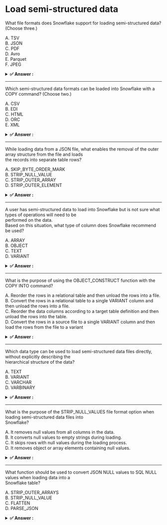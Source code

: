 # Load semi-structured data                                                                                                                                                                                                                                                                                                                                                                                                      
What file formats does Snowflake support for loading semi-structured data? (Choose three.)                                                                                                                                                                                                                                                                                                                                       
                                                                                                                                                                                                                                                                                                                                                                                                                                 
A. TSV<br>B. JSON<br>C. PDF<br>D. Avro<br>E. Parquet<br>F. JPEG                                                                                                                                                                                                                                                                                                                                                                  
                                                                                                                                                                                                                                                                                                                                                                                                                                 
<details>                                                                                                                                                                                                                                                                                                                                                                                                                        
<summary><strong>✅ Answer : </strong></summary>                                                                                                                                                                                                                                                                                                                                                                                 
<strong>B, D, E</strong>                                                                                                                                                                                                                                                                                                                                                                                                         
                                                                                                                                                                                                                                                                                                                                                                                                                                 
The correct answer is B, D, and E: JSON, Avro, and Parquet. These are file formats that Snowflake natively                                                                                                                                                                                                                                                                                                                       
supports for loading semi-structured data. JSON (JavaScript Object Notation) is a widely used, humanreadable text-based format for representing data objects, making it ideal for handling nested structures. Avro                                                                                                                                                                                                               
is a row-oriented data serialization framework often used in Apache Hadoop, offering efficient data                                                                                                                                                                                                                                                                                                                              
compression and schema evolution capabilities. Parquet, also columnar in nature, excels at storage efficiency                                                                                                                                                                                                                                                                                                                    
and fast query performance, especially suitable for analytical workloads. Snowflake's ability to ingest these                                                                                                                                                                                                                                                                                                                    
formats directly allows for simplified data loading without complex transformations. Formats like TSV (Tab                                                                                                                                                                                                                                                                                                                       
Separated Values), PDF, and JPEG are not designed for storing or querying semi-structured data. TSV is                                                                                                                                                                                                                                                                                                                           
suitable for tabular data, PDF for documents, and JPEG for images, requiring preprocessing if incorporated                                                                                                                                                                                                                                                                                                                       
into a data pipeline. Snowflake's documentation explicitly lists JSON, Avro, and Parquet as the main                                                                                                                                                                                                                                                                                                                             
supported formats for semi-structured data ingestion.                                                                                                                                                                                                                                                                                                                                                                            
https://docs.snowflake.com/en/sql-reference/data-types-semistructuredhttps://docs.snowflake.com/en/userguide/data-load-considerations                                                                                                                                                                                                                                                                                            
</details>                                                                                                                                                                                                                                                                                                                                                                                                                       
                                                                                                                                                                                                                                                                                                                                                                                                                                 
                                                                                                                                                                                                                                                                                                                                                                                                                                 
---                                                                                                                                                                                                                                                                                                                                                                                                                              
Which semi-structured data formats can be loaded into Snowflake with a COPY command? (Choose two.)                                                                                                                                                                                                                                                                                                                               
                                                                                                                                                                                                                                                                                                                                                                                                                                 
A. CSV<br>B. EDI<br>C. HTML<br>D. ORC<br>E. XML                                                                                                                                                                                                                                                                                                                                                                                  
                                                                                                                                                                                                                                                                                                                                                                                                                                 
<details>                                                                                                                                                                                                                                                                                                                                                                                                                        
<summary><strong>✅ Answer : </strong></summary>                                                                                                                                                                                                                                                                                                                                                                                 
<strong>D, E</strong>                                                                                                                                                                                                                                                                                                                                                                                                            
                                                                                                                                                                                                                                                                                                                                                                                                                                 
The correct answer is D. ORC and E. XML. Snowflake's COPY command is designed to load data from various                                                                                                                                                                                                                                                                                                                          
sources, and it specifically supports semi-structured data formats like ORC and XML. ORC (Optimized Row                                                                                                                                                                                                                                                                                                                          
Columnar) is a columnar storage format optimized for Hadoop and is often used in data lake environments.                                                                                                                                                                                                                                                                                                                         
Snowflake can ingest ORC files directly, leveraging their columnar nature for efficient data processing. XML                                                                                                                                                                                                                                                                                                                     
(Extensible Markup Language) is a hierarchical markup language commonly used for data serialization.                                                                                                                                                                                                                                                                                                                             
Snowflake can parse XML documents and extract data into relational tables or variants. CSV and EDI are not                                                                                                                                                                                                                                                                                                                       
considered semi-structured formats that are directly processed with a COPY command. CSV is a delimiterseparated file considered structured and loaded as a file and not semi structured. EDI or Electronic Data                                                                                                                                                                                                                  
Interchange is not a data format for data loading in snowflake. HTML is a markup language for web content                                                                                                                                                                                                                                                                                                                        
and not supported as data file format in snowflake. Snowflake treats these formats as structured data using                                                                                                                                                                                                                                                                                                                      
file format parameters and a staging.                                                                                                                                                                                                                                                                                                                                                                                            
For further information, consult the official Snowflake documentation on supported data file                                                                                                                                                                                                                                                                                                                                     
types:https://docs.snowflake.com/en/sql-reference/sql/copy-into-table.html#requiredparametershttps://docs.snowflake.com/en/user-guide/data-load-transform.html#supported-file-formats                                                                                                                                                                                                                                            
</details>                                                                                                                                                                                                                                                                                                                                                                                                                       
                                                                                                                                                                                                                                                                                                                                                                                                                                 
                                                                                                                                                                                                                                                                                                                                                                                                                                 
---                                                                                                                                                                                                                                                                                                                                                                                                                              
While loading data from a JSON file, what enables the removal of the outer array structure from the file and loads                                                                                                                                                                                                                                                                                                               
the records into separate table rows?                                                                                                                                                                                                                                                                                                                                                                                            
                                                                                                                                                                                                                                                                                                                                                                                                                                 
A. SKIP_BYTE_ORDER_MARK<br>B. STRIP_NULL_VALUE<br>C. STRIP_OUTER_ARRAY<br>D. STRIP_OUTER_ELEMENT                                                                                                                                                                                                                                                                                                                                 
                                                                                                                                                                                                                                                                                                                                                                                                                                 
<details>                                                                                                                                                                                                                                                                                                                                                                                                                        
<summary><strong>✅ Answer : </strong></summary>                                                                                                                                                                                                                                                                                                                                                                                 
<strong>C</strong>                                                                                                                                                                                                                                                                                                                                                                                                               
                                                                                                                                                                                                                                                                                                                                                                                                                                 
The correct answer is C. STRIP_OUTER_ARRAY. Snowflake's COPY command, used for loading data from                                                                                                                                                                                                                                                                                                                                 
external files, offers options to handle various file structures. When dealing with JSON files containing a toplevel array of JSON objects, without STRIP_OUTER_ARRAY the entire array would be treated as a single row,                                                                                                                                                                                                         
rather than creating multiple rows from the individual objects. The STRIP_OUTER_ARRAY parameter                                                                                                                                                                                                                                                                                                                                  
instructs Snowflake to bypass this outer array structure, processing each object within the array as a                                                                                                                                                                                                                                                                                                                           
separate row to be inserted into the target table. This parameter enables a direct mapping of the individual                                                                                                                                                                                                                                                                                                                     
JSON objects' key-value pairs to corresponding columns in the table, based on column names or defined                                                                                                                                                                                                                                                                                                                            
mapping. Options A, B and D are used for different file handling requirements. SKIP_BYTE_ORDER_MARK is                                                                                                                                                                                                                                                                                                                           
used to ignore leading byte order marks, helpful when dealing with encoding issues. STRIP_NULL_VALUE is                                                                                                                                                                                                                                                                                                                          
not a valid option for the COPY command in Snowflake; there is no option to remove NULL values during load.                                                                                                                                                                                                                                                                                                                      
Option D, STRIP_OUTER_ELEMENT is also not a valid COPY option in Snowflake. Therefore, only the                                                                                                                                                                                                                                                                                                                                  
STRIP_OUTER_ARRAY option directly addresses the need to process individual elements within a JSON array                                                                                                                                                                                                                                                                                                                          
as separate table rows. Without it, all array elements would be loaded into a single row, often into a variant                                                                                                                                                                                                                                                                                                                   
column. Understanding how to handle the outer array structure of a JSON document is crucial when working                                                                                                                                                                                                                                                                                                                         
with semi-structured data in Snowflake.                                                                                                                                                                                                                                                                                                                                                                                          
Authoritative Links:                                                                                                                                                                                                                                                                                                                                                                                                             
Snowflake Documentation on COPY command options: https://docs.snowflake.com/en/sqlreference/sql/copy-into-table.html                                                                                                                                                                                                                                                                                                             
Snowflake Documentation on Loading JSON Data: https://docs.snowflake.com/en/guides/snowflake-dataloading-transform.html                                                                                                                                                                                                                                                                                                          
</details>                                                                                                                                                                                                                                                                                                                                                                                                                       
                                                                                                                                                                                                                                                                                                                                                                                                                                 
                                                                                                                                                                                                                                                                                                                                                                                                                                 
---                                                                                                                                                                                                                                                                                                                                                                                                                              
A user has semi-structured data to load into Snowflake but is not sure what types of operations will need to be                                                                                                                                                                                                                                                                                                                  
performed on the data.                                                                                                                                                                                                                                                                                                                                                                                                           
Based on this situation, what type of column does Snowflake recommend be used?                                                                                                                                                                                                                                                                                                                                                   
                                                                                                                                                                                                                                                                                                                                                                                                                                 
A. ARRAY<br>B. OBJECT<br>C. TEXT<br>D. VARIANT                                                                                                                                                                                                                                                                                                                                                                                   
                                                                                                                                                                                                                                                                                                                                                                                                                                 
<details>                                                                                                                                                                                                                                                                                                                                                                                                                        
<summary><strong>✅ Answer : </strong></summary>                                                                                                                                                                                                                                                                                                                                                                                 
<strong>D</strong>                                                                                                                                                                                                                                                                                                                                                                                                               
                                                                                                                                                                                                                                                                                                                                                                                                                                 
The correct answer is D. VARIANT. Here's why:                                                                                                                                                                                                                                                                                                                                                                                    
Snowflake's VARIANT data type is designed specifically for handling semi-structured data, like JSON or Avro,where the schema might be inconsistent or evolve over time. Unlike ARRAY or OBJECT, which enforce a more                                                                                                                                                                                                             
rigid structure, VARIANT allows storing data with varying types and nested structures within the same                                                                                                                                                                                                                                                                                                                            
column. This flexibility is crucial when the user is uncertain about future operations, as it avoids the need to                                                                                                                                                                                                                                                                                                                 
define a strict schema upfront or alter it frequently.                                                                                                                                                                                                                                                                                                                                                                           
TEXT data type, while suitable for string-based information, is not optimal for semi-structured data that might                                                                                                                                                                                                                                                                                                                  
have complex hierarchies or multiple data types within it. Storing semi-structured data as text would hinder                                                                                                                                                                                                                                                                                                                     
Snowflake's native ability to query individual attributes and nested elements efficiently, essentially treating it                                                                                                                                                                                                                                                                                                               
as an opaque string.                                                                                                                                                                                                                                                                                                                                                                                                             
When data is loaded as VARIANT, Snowflake parses and stores it efficiently in a columnar format behind the                                                                                                                                                                                                                                                                                                                       
scenes, enabling robust querying and filtering on specific elements within the semi-structured data. This late                                                                                                                                                                                                                                                                                                                   
schema binding capability is a key advantage of VARIANT, allowing users to explore and transform the data                                                                                                                                                                                                                                                                                                                        
without knowing the exact structure during the initial load. If the user later determines a specific structure                                                                                                                                                                                                                                                                                                                   
becomes important, the data within the VARIANT column can be parsed to specific data types using SQL                                                                                                                                                                                                                                                                                                                             
functions. This allows for a flexible approach that does not restrict the possible operations the user can                                                                                                                                                                                                                                                                                                                       
perform on the data.                                                                                                                                                                                                                                                                                                                                                                                                             
The user's uncertainty about future operations is a direct match for the dynamic nature of the VARIANT data                                                                                                                                                                                                                                                                                                                      
type. It provides a flexible and performant way to handle evolving data schemas, making it the recommended                                                                                                                                                                                                                                                                                                                       
solution for the given scenario.                                                                                                                                                                                                                                                                                                                                                                                                 
For more information:                                                                                                                                                                                                                                                                                                                                                                                                            
Snowflake Documentation on VARIANT Data Type                                                                                                                                                                                                                                                                                                                                                                                     
Snowflake Blog on Semi-Structured Data                                                                                                                                                                                                                                                                                                                                                                                           
</details>                                                                                                                                                                                                                                                                                                                                                                                                                       
                                                                                                                                                                                                                                                                                                                                                                                                                                 
                                                                                                                                                                                                                                                                                                                                                                                                                                 
---                                                                                                                                                                                                                                                                                                                                                                                                                              
What is the purpose of using the OBJECT_CONSTRUCT function with the COPY INTO command?                                                                                                                                                                                                                                                                                                                                           
                                                                                                                                                                                                                                                                                                                                                                                                                                 
A. Reorder the rows in a relational table and then unload the rows into a file.<br>B. Convert the rows in a relational table to a single VARIANT column and then unload the rows into a file.<br>C. Reorder the data columns according to a target table definition and then unload the rows into the table.<br>D. Convert the rows in a source file to a single VARIANT column and then load the rows from the file to a variant
                                                                                                                                                                                                                                                                                                                                                                                                                                 
<details>                                                                                                                                                                                                                                                                                                                                                                                                                        
<summary><strong>✅ Answer : </strong></summary>                                                                                                                                                                                                                                                                                                                                                                                 
<strong>B</strong>                                                                                                                                                                                                                                                                                                                                                                                                               
                                                                                                                                                                                                                                                                                                                                                                                                                                 
The correct answer is B because OBJECT_CONSTRUCT is a Snowflake function that transforms relational                                                                                                                                                                                                                                                                                                                              
data (rows and columns) into a JSON-like structure represented as a VARIANT data type. When used with                                                                                                                                                                                                                                                                                                                            
COPY INTO, OBJECT_CONSTRUCT essentially packages each row of a table into a single VARIANT column.                                                                                                                                                                                                                                                                                                                               
This is particularly useful when exporting data to formats that work well with semi-structured data, such as                                                                                                                                                                                                                                                                                                                     
JSON or Avro, as the VARIANT type can seamlessly hold complex data structures. Instead of unloading                                                                                                                                                                                                                                                                                                                              
individual columns separately, OBJECT_CONSTRUCT enables you to unload the complete structure of each                                                                                                                                                                                                                                                                                                                             
row as a single, flexible entity. Option A, reordering rows, is generally unrelated to OBJECT_CONSTRUCT and                                                                                                                                                                                                                                                                                                                      
handled by other clauses like ORDER BY. Option C, reordering data columns based on target definitions,                                                                                                                                                                                                                                                                                                                           
would be more aligned with column mapping during the COPY INTO operation, not OBJECT_CONSTRUCT’s                                                                                                                                                                                                                                                                                                                                 
transformation. Option D, transforming source file rows, is incorrect because OBJECT_CONSTRUCT is used                                                                                                                                                                                                                                                                                                                           
within the SQL context while operating on existing table data, not on the raw data in source files during                                                                                                                                                                                                                                                                                                                        
loading. It functions as an operation to transform existing tabular data to a variant data type when the copy is                                                                                                                                                                                                                                                                                                                 
executed. Therefore, OBJECT_CONSTRUCT’s purpose in COPY INTO is to convert the relational data into a                                                                                                                                                                                                                                                                                                                            
VARIANT column, making it suitable for unloading data to semi-structured formats. This capability leverages                                                                                                                                                                                                                                                                                                                      
Snowflake's native support for semi-structured data.                                                                                                                                                                                                                                                                                                                                                                             
Authoritative Links:                                                                                                                                                                                                                                                                                                                                                                                                             
Snowflake Documentation on OBJECT_CONSTRUCT: https://docs.snowflake.com/en/sqlreference/functions/object_construct                                                                                                                                                                                                                                                                                                               
Snowflake Documentation on COPY INTO: https://docs.snowflake.com/en/sql-reference/sql/copy-into-table                                                                                                                                                                                                                                                                                                                            
Snowflake Documentation on Data Loading Considerations: https://docs.snowflake.com/en/user-guide/dataload-considerations                                                                                                                                                                                                                                                                                                         
</details>                                                                                                                                                                                                                                                                                                                                                                                                                       
                                                                                                                                                                                                                                                                                                                                                                                                                                 
                                                                                                                                                                                                                                                                                                                                                                                                                                 
---                                                                                                                                                                                                                                                                                                                                                                                                                              
Which data type can be used to load semi-structured data files directly, without explicitly describing the                                                                                                                                                                                                                                                                                                                       
hierarchical structure of the data?                                                                                                                                                                                                                                                                                                                                                                                              
                                                                                                                                                                                                                                                                                                                                                                                                                                 
A. TEXT<br>B. VARIANT<br>C. VARCHAR<br>D. VARBINARY                                                                                                                                                                                                                                                                                                                                                                              
                                                                                                                                                                                                                                                                                                                                                                                                                                 
<details>                                                                                                                                                                                                                                                                                                                                                                                                                        
<summary><strong>✅ Answer : </strong></summary>                                                                                                                                                                                                                                                                                                                                                                                 
<strong>B</strong>                                                                                                                                                                                                                                                                                                                                                                                                               
                                                                                                                                                                                                                                                                                                                                                                                                                                 
The correct answer is B. VARIANT. Snowflake's VARIANT data type is specifically designed to                                                                                                                                                                                                                                                                                                                                      
store semi-structured data, such as JSON, Avro, ORC, Parquet, or XML, without requiring a                                                                                                                                                                                                                                                                                                                                        
predefined schema. This is crucial when handling data where the structure might vary from record                                                                                                                                                                                                                                                                                                                                 
to record or is not known in advance. Unlike traditional relational databases, Snowflake doesn't                                                                                                                                                                                                                                                                                                                                 
need explicit column definitions for every attribute in the hierarchical data. The VARIANT data                                                                                                                                                                                                                                                                                                                                  
type enables storing each object, array, or scalar value directly within a single column. This                                                                                                                                                                                                                                                                                                                                   
flexible approach is fundamental to cloud-native data warehousing, allowing for faster data                                                                                                                                                                                                                                                                                                                                      
ingestion and analysis on evolving datasets. TEXT, VARCHAR, and VARBINARY are all intended                                                                                                                                                                                                                                                                                                                                       
for simpler data structures. TEXT is for large text, VARCHAR for variable-length strings, and                                                                                                                                                                                                                                                                                                                                    
VARBINARY is for binary data. They lack the ability to handle the complex nesting and diverse                                                                                                                                                                                                                                                                                                                                    
datatypes present in semi-structured data natively. With VARIANT, Snowflake parses the semistructured data during query execution, allowing for retrieval of specific elements using path                                                                                                                                                                                                                                        
notation. This provides immense flexibility for analyzing data that may not conform to a fixed                                                                                                                                                                                                                                                                                                                                   
schema. The VARIANT data type is optimized for storage efficiency, utilizing internal compression                                                                                                                                                                                                                                                                                                                                
and data indexing. Hence, it is ideal for modern cloud data workloads where dealing with semistructured data is commonplace.Authoritative Links:                                                                                                                                                                                                                                                                                 
Snowflake Documentation on VARIANT Data Type: https://docs.snowflake.com/en/sqlreference/data-types-semistructured                                                                                                                                                                                                                                                                                                               
Snowflake Documentation on Data Loading: https://docs.snowflake.com/en/user-guide/data-load                                                                                                                                                                                                                                                                                                                                      
Snowflake Blog Post on Semi-Structured Data: https://www.snowflake.com/blog/semistructured-data-in-snowflake/                                                                                                                                                                                                                                                                                                                    
</details>                                                                                                                                                                                                                                                                                                                                                                                                                       
                                                                                                                                                                                                                                                                                                                                                                                                                                 
                                                                                                                                                                                                                                                                                                                                                                                                                                 
---                                                                                                                                                                                                                                                                                                                                                                                                                              
What is the purpose of the STRIP_NULL_VALUES file format option when loading semi-structured data files into                                                                                                                                                                                                                                                                                                                     
Snowflake?                                                                                                                                                                                                                                                                                                                                                                                                                       
                                                                                                                                                                                                                                                                                                                                                                                                                                 
A. It removes null values from all columns in the data.<br>B. It converts null values to empty strings during loading.<br>C. It skips rows with null values during the loading process.<br>D. It removes object or array elements containing null values.                                                                                                                                                                        
                                                                                                                                                                                                                                                                                                                                                                                                                                 
<details>                                                                                                                                                                                                                                                                                                                                                                                                                        
<summary><strong>✅ Answer : </strong></summary>                                                                                                                                                                                                                                                                                                                                                                                 
<strong>D</strong>                                                                                                                                                                                                                                                                                                                                                                                                               
                                                                                                                                                                                                                                                                                                                                                                                                                                 
The STRIP_NULL_VALUES file format option in Snowflake is specifically designed to                                                                                                                                                                                                                                                                                                                                                
manage null values within semi-structured data, particularly JSON or Avro files, during                                                                                                                                                                                                                                                                                                                                          
the loading process. Unlike options that handle nulls in structured data,                                                                                                                                                                                                                                                                                                                                                        
STRIP_NULL_VALUES operates at the element level within complex objects and arrays.                                                                                                                                                                                                                                                                                                                                               
It does not remove entire rows (as option C suggests) or alter values in simple columns                                                                                                                                                                                                                                                                                                                                          
(as implied by A and B). Instead, when set to TRUE, it eliminates object fields or array                                                                                                                                                                                                                                                                                                                                         
elements that have a null value. For example, in a JSON document "name": "John",                                                                                                                                                                                                                                                                                                                                                 
"age": null, "city": "London" , using STRIP_NULL_VALUES = TRUE would transform it to                                                                                                                                                                                                                                                                                                                                             
"name": "John", "city": "London" . This is crucial for data cleaning during the ingest                                                                                                                                                                                                                                                                                                                                           
process, as it reduces storage footprint and removes unnecessary null entries from the                                                                                                                                                                                                                                                                                                                                           
varianct column. The option provides better data organization and simplifies subsequent                                                                                                                                                                                                                                                                                                                                          
queries. It's a key functionality for efficient handling of variable data shapes within semi-structured files by removing null values at element or object level. This maintains                                                                                                                                                                                                                                                 
consistency for downstream processes, eliminating the need for repetitive data cleaning                                                                                                                                                                                                                                                                                                                                          
steps.                                                                                                                                                                                                                                                                                                                                                                                                                           
Authoritative Link:                                                                                                                                                                                                                                                                                                                                                                                                              
Snowflake Documentation on File Format Options                                                                                                                                                                                                                                                                                                                                                                                   
</details>                                                                                                                                                                                                                                                                                                                                                                                                                       
                                                                                                                                                                                                                                                                                                                                                                                                                                 
                                                                                                                                                                                                                                                                                                                                                                                                                                 
---                                                                                                                                                                                                                                                                                                                                                                                                                              
What function should be used to convert JSON NULL values to SQL NULL values when loading data into a                                                                                                                                                                                                                                                                                                                             
Snowflake table?                                                                                                                                                                                                                                                                                                                                                                                                                 
                                                                                                                                                                                                                                                                                                                                                                                                                                 
A. STRIP_OUTER_ARRAYS<br>B. STRIP_NULL_VALUE<br>C. FLATTEN<br>D. PARSE_JSON                                                                                                                                                                                                                                                                                                                                                      
                                                                                                                                                                                                                                                                                                                                                                                                                                 
<details>                                                                                                                                                                                                                                                                                                                                                                                                                        
<summary><strong>✅ Answer : </strong></summary>                                                                                                                                                                                                                                                                                                                                                                                 
<strong>D</strong>                                                                                                                                                                                                                                                                                                                                                                                                               
                                                                                                                                                                                                                                                                                                                                                                                                                                 
The Correct answer is ["D"]                                                                                                                                                                                                                                                                                                                                                                                                      
</details>                                                                                                                                                                                                                                                                                                                                                                                                                       
                                                                                                                                                                                                                                                                                                                                                                                                                                 
                                                                                                                                                                                                                                                                                                                                                                                                                                 
